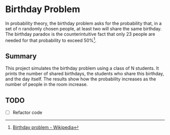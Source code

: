 # Birthday Problem
In probability theory, the birthday problem asks for the probability that, in a set of n randomly chosen people, at least two will share the same birthday. The birthday paradox is the counterintuitive fact that only 23 people are needed for that probability to exceed 50%[^1].

## Summary
This project simulates the birthday problem using a class of N students. It prints the number of shared birthdays, the
students who share this birthday, and the day itself. The results show how the probability increases as the number of people in the room increase.

## TODO
- [ ] Refactor code

[^1]: [Birthday problem - Wikipedia](https://en.wikipedia.org/wiki/Birthday_problem)